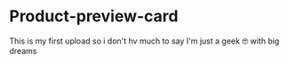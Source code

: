 # Product-preview-card

This is my first upload so i don't hv much to say I'm just a geek 🤓 with big dreams 
